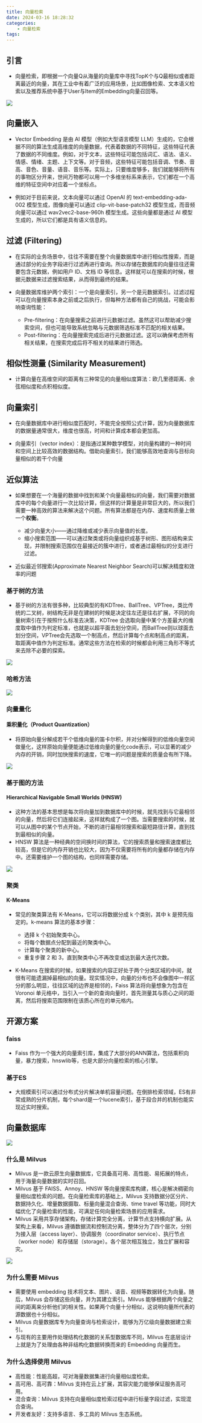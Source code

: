 ```yaml
---
title: 向量检索
date: 2024-03-16 18:28:32
categories:
    - 向量检索
tags:
---
```


## 引言

- 向量检索，即根据一个向量Q从海量的向量库中寻找TopK个与Q最相似或者距离最近的向量，其在工业中有着广泛的应用场景，比如图像检索、文本语义检索以及推荐系统中基于User与Item的Embedding向量召回等。

![](/img/note/202402041000.png)


## 向量嵌入

- Vector Embedding 是由 AI 模型（例如大型语言模型 LLM）生成的，它会根据不同的算法生成高维度的向量数据，代表着数据的不同特征，这些特征代表了数据的不同维度。例如，对于文本，这些特征可能包括词汇、语法、语义、情感、情绪、主题、上下文等。对于音频，这些特征可能包括音调、节奏、音高、音色、音量、语音、音乐等。实际上，只要维度够多，我们就能够将所有的事物区分开来，世间万物都可以用一个多维坐标系来表示，它们都在一个高维的特征空间中对应着一个坐标点。

- 例如对于目前来说，文本向量可以通过 OpenAI 的 text-embedding-ada-002 模型生成，图像向量可以通过 clip-vit-base-patch32 模型生成，而音频向量可以通过 wav2vec2-base-960h 模型生成。这些向量都是通过 AI 模型生成的，所以它们都是具有语义信息的。


## 过滤 (Filtering)

- 在实际的业务场景中，往往不需要在整个向量数据库中进行相似性搜索，而是通过部分的业务字段进行过滤再进行查询。所以存储在数据库的向量往往还需要包含元数据，例如用户 ID、文档 ID 等信息。这样就可以在搜索的时候，根据元数据来过滤搜索结果，从而得到最终的结果。

- 向量数据库维护两个索引：一个是向量索引，另一个是元数据索引。过滤过程可以在向量搜索本身之前或之后执行，但每种方法都有自己的挑战，可能会影响查询性能：
    - Pre-filtering：在向量搜索之前进行元数据过滤。虽然这可以帮助减少搜索空间，但也可能导致系统忽略与元数据筛选标准不匹配的相关结果。
    - Post-filtering：在向量搜索完成后进行元数据过滤。这可以确保考虑所有相关结果，在搜索完成后将不相关的结果进行筛选。


## 相似性测量 (Similarity Measurement)

- 计算向量在高维空间的距离有三种常见的向量相似度算法：欧几里德距离、余弦相似度和点积相似度。


## 向量索引

- 在向量数据库中进行相似度匹配时，不能完全按照公式计算，因为向量数据库的数据量通常很大，维度也很高，时间和计算成本都会更加高。

- 向量索引（vector index）：是指通过某种数学模型，对向量构建的一种时间和空间上比较高效的数据结构。借助向量索引，我们能够高效地查询与目标向量相似的若干个向量


## 近似算法

- 如果想要在一个海量的数据中找到和某个向量最相似的向量，我们需要对数据库中的每个向量进行一次比较计算，但这样的计算量是非常巨大的，所以我们需要一种高效的算法来解决这个问题。所有算法都是在内存、速度和质量上做一个**权衡**。
    - 减少向量大小——通过降维或减少表示向量值的长度。
    - 缩小搜索范围——可以通过聚类或将向量组织成基于树形、图形结构来实现，并限制搜索范围仅在最接近的簇中进行，或者通过最相似的分支进行过滤。

- 近似最近邻搜索(Approximate Nearest Neighbor Search)可以解决精度和效率的问题

### 基于树的方法

- 基于树的方法有很多种，比较典型的有KDTree、BallTree、VPTree，类比传统的二叉树，树结构无非是在建树的时候是决定往左还是往右扩展，不同的向量树索引在于按照什么标准去决策，KDTree 会选取向量中某个方差最大的维度取中值作为判定标准，也就是以超平面去划分空间，而BallTree则以球面去划分空间，VPTree会先选取一个制高点，然后计算每个点和制高点的距离，取距离中值作为判定标准。通常这些方法在检索的时候都会利用三角形不等式来去除不必要的探索。

![](/img/note/202403162044.png)

### 哈希方法

![](/img/note/202403162045.png)


### 向量量化

#### 乘积量化（Product Quantization）

- 将原始向量分解成若干个低维向量的笛卡尔积，并对分解得到的低维向量空间做量化，这样原始向量便能通过低维向量的量化code表示，可以显著的减少内存的开销，同时加快搜索的速度，它唯一的问题是搜索的质量会有所下降。

![](/img/note/202402041025.png)

### 基于图的方法

#### Hierarchical Navigable Small Worlds (HNSW)

- 这种方法的基本思想是每次将向量加到数据库中的时候，就先找到与它最相邻的向量，然后将它们连接起来，这样就构成了一个图。当需要搜索的时候，就可以从图中的某个节点开始，不断的进行最相邻搜索和最短路径计算，直到找到最相似的向量。
- HNSW 算法是一种经典的空间换时间的算法，它的搜索质量和搜索速度都比较高，但是它的内存开销也比较大，因为不仅需要将所有的向量都存储在内存中。还需要维护一个图的结构，也同样需要存储。

![](/img/note/202402041027.jpeg)


### 聚类

#### K-Means

- 常见的聚类算法有 K-Means，它可以将数据分成 k 个类别，其中 k 是预先指定的。k-means 算法的基本步骤：
    - 选择 k 个初始聚类中心。
    - 将每个数据点分配到最近的聚类中心。
    - 计算每个聚类的新中心。
    - 重复步骤 2 和 3，直到聚类中心不再改变或达到最大迭代次数。

- K-Means 在搜索的时候，如果搜索的内容正好处于两个分类区域的中间，就很有可能遗漏掉最相似的向量。现实情况中，向量的分布也不会像图中一样区分的那么明显，往往区域的边界是相邻的，Faiss 算法将向量想象为包含在 Voronoi 单元格中，当引入一个新的查询向量时，首先测量其与质心之间的距离，然后将搜索范围限制在该质心所在的单元格内。


## 开源方案

### faiss

- Faiss 作为一个强大的向量索引库，集成了大部分的ANN算法，包括乘积向量，暴力搜索，hnswlib等，也是大部分向量检索的核心引擎。

### 基于ES

- 大规模索引可以通过分布式分片解决单机容量问题。在倒排检索领域，ES有非常成熟的分片机制，每个shard是一个lucene索引，基于段合并的机制也能实现近实时搜索。


## 向量数据库 

![](/img/note/202403161850.png)

### 什么是 Milvus
- Milvus 是一款云原生向量数据库，它具备高可用、高性能、易拓展的特点，用于海量向量数据的实时召回。
- Milvus 基于 FAISS、Annoy、HNSW 等向量搜索库构建，核心是解决稠密向量相似度检索的问题。在向量检索库的基础上，Milvus 支持数据分区分片、数据持久化、增量数据摄取、标量向量混合查询、time travel 等功能，同时大幅优化了向量检索的性能，可满足任何向量检索场景的应用需求。
- Milvus 采用共享存储架构，存储计算完全分离，计算节点支持横向扩展。从架构上来看，Milvus 遵循数据流和控制流分离，整体分为了四个层次，分别为接入层（access layer）、协调服务（coordinator service）、执行节点（worker node）和存储层（storage）。各个层次相互独立，独立扩展和容灾。

![](/img/note/202401241550.png)

### 为什么需要 Milvus
- 需要使用 embedding 技术将文本、图片、语音、视频等数据转化为向量。随后，Milvus 会存储这些向量，并为其建立索引。Milvus 能够根据两个向量之间的距离来分析他们的相关性。如果两个向量十分相似，这说明向量所代表的源数据也十分相似。
- Milvus 向量数据库专为向量查询与检索设计，能够为万亿级向量数据建立索引。
- 与现有的主要用作处理结构化数据的关系型数据库不同，Milvus 在底层设计上就是为了处理由各种非结构化数据转换而来的 Embedding 向量而生。

### 为什么选择使用 Milvus
- 高性能：性能高超，可对海量数据集进行向量相似度检索。
- 高可用、高可靠：Milvus 支持在云上扩展，其容灾能力能够保证服务高可用。
- 混合查询：Milvus 支持在向量相似度检索过程中进行标量字段过滤，实现混合查询。
- 开发者友好：支持多语言、多工具的 Milvus 生态系统。